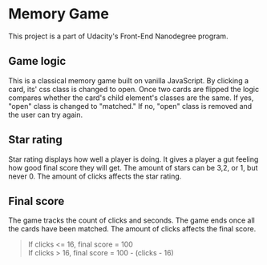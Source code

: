 Memory Game
============
This project is a part of Udacity's Front-End Nanodegree program.

## Game logic
This is a classical memory game built on vanilla JavaScript. By clicking a card, its' css class is changed to open. Once two cards are flipped the logic compares whether the card's child element's classes are the same. If yes, "open" class is changed to "matched." If no, "open" class is removed and the user can try again.

## Star rating
Star rating displays how well a player is doing. It gives a player a gut feeling how good final score they will get. The amount of stars can be 3,2, or 1, but never 0. The amount of clicks affects the star rating. 

## Final score
The game tracks the count of clicks and seconds. The game ends once all the cards have been matched. The amount of clicks affects the final score.
> If clicks <= 16, final score = 100  
> If clicks > 16, final score = 100 - (clicks - 16)


